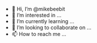 - 👋 Hi, I’m @mikebeebit
- 👀 I’m interested in ...
- 🌱 I’m currently learning ...
- 💞️ I’m looking to collaborate on ...
- 📫 How to reach me ...

<!---
mikebeebit/mikebeebit is a ✨ special ✨ repository because its `README.md` (this file) appears on your GitHub profile.
You can click the Preview link to take a look at your changes.
--->
